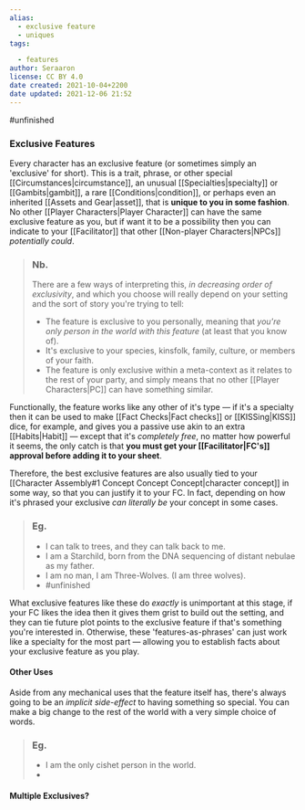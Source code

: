 ```yaml
---
alias:
  - exclusive feature
  - uniques
tags:

  - features
author: Seraaron
license: CC BY 4.0
date created: 2021-10-04+2200
date updated: 2021-12-06 21:52
---
```


#unfinished

### Exclusive Features

Every character has an exclusive feature (or sometimes simply an 'exclusive' for short). This is a trait, phrase, or other special [[Circumstances|circumstance]], an unusual [[Specialties|specialty]] or [[Gambits|gambit]], a rare [[Conditions|condition]], or perhaps even an inherited  [[Assets and Gear|asset]], that is **unique to you in some fashion**. No other [[Player Characters|Player Character]] can have the same exclusive feature as you, but if want it to be a possibility then you can indicate to your [[Facilitator]] that other [[Non-player Characters|NPCs]] _potentially could_.

> ### Nb.
>
> There are a few ways of interpreting this, _in decreasing order of exclusivity_, and which you choose will really depend on your setting and the sort of story you're trying to tell:
>
> - The feature is exclusive to you personally, meaning that _you're only person in the world with this feature_ (at least that you know of).
> - It's exclusive to your species, kinsfolk, family, culture, or members of your faith.
> - The feature is only exclusive within a meta-context as it relates to the rest of your party, and simply means that no other [[Player Characters|PC]] can have something similar.

Functionally, the feature works like any other of it's type — if it's a specialty then it can be used to make [[Fact Checks|Fact checks]] or [[KISSing|KISS]] dice, for example, and gives you a passive use akin to an extra [[Habits|Habit]] — except that it's _completely free_, no matter how powerful it seems, the only catch is that **you must get your [[Facilitator|FC's]] approval before adding it to your sheet**.

Therefore, the best exclusive features are also usually tied to your [[Character Assembly#1 Concept Concept Concept|character concept]] in some way, so that you can justify it to your FC. In fact, depending on how it's phrased your exclusive _can literally be_ your concept in some cases.

> ### Eg.
>
> - I can talk to trees, and they can talk back to me.
> - I am a Starchild, born from the DNA sequencing of distant nebulae as my father.
> - I am no man, I am Three-Wolves. (I am three wolves).
> - #unfinished

What exclusive features like these do _exactly_ is unimportant at this stage, if your FC likes the idea then it gives them grist to build out the setting, and they can tie future plot points to the exclusive feature if that's something you're interested in. Otherwise, these 'features-as-phrases' can just work like a specialty for the most part — allowing you to establish facts about your exclusive feature as you play.

#### Other Uses

Aside from any mechanical uses that the feature itself has, there's always going to be an _implicit side-effect_ to having something so special. You can make a big change to the rest of the world with a very simple choice of words.

> ### Eg.
>
> - I am the only cishet person in the world.
> -

#### Multiple Exclusives?
